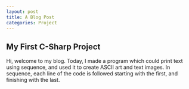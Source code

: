 ```yaml
---
layout: post
title: A Blog Post
categories: Project
---
```


## My First C-Sharp Project

Hi, welcome to my blog.
Today, I made a program which could print text using sequence, and used it to create ASCII art and text images.
In sequence, each line of the code is followed starting with the first, and finishing with the last. 
